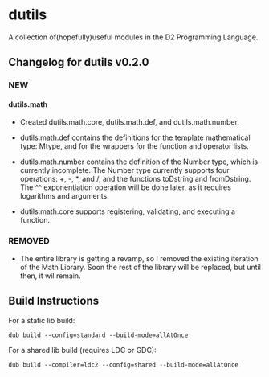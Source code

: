 # dutils
A collection of(hopefully)useful modules in the D2 Programming Language.

## Changelog for dutils v0.2.0

### NEW

#### dutils.math

-  Created dutils.math.core, dutils.math.def, and dutils.math.number.

-  dutils.math.def contains the definitions for the template mathematical type:  Mtype, and for the wrappers for the function and operator lists.

-  dutils.math.number contains the definition of the Number type, which is currently incomplete.
   The Number type currently supports four operations: +, -, *, and /, and the functions toDstring and fromDstring.
   The ^^ exponentiation operation will be done later, as it requires logarithms and arguments.

-  dutils.math.core supports registering, validating, and executing a function.

### REMOVED

- The entire library is getting a revamp, so I removed the existing iteration of the Math Library.
  Soon the rest of the library will be replaced, but until then, it wil remain.

## Build Instructions

For a static lib build:

    dub build --config=standard --build-mode=allAtOnce

For a shared lib build (requires LDC or GDC):

    dub build --compiler=ldc2 --config=shared --build-mode=allAtOnce